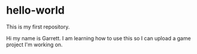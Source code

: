 # hello-world
This is my first repository.

Hi my name is Garrett.
I am learning how to use this so I can upload a game project I'm working on.
